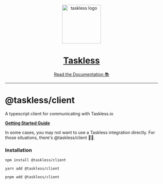 <!-- Banner -->
<p align="center">
  <a href="https://taskless.io">
    <img alt="taskless logo" height="128" src="https://raw.githubusercontent.com/taskless/taskless/main/.github/resources/taskless.png">
    <h1 align="center">Taskless</h1>
  </a>
</p>

<!-- Docs -->
<p align="center">
  <a aria-label="taskless documentation" href="https://taskless.io/docs">Read the Documentation 📚</a>
</p>

---

# @taskless/client

A typescript client for communicating with Taskless.io

**[Getting Started Guide](https://taskless.io/docs/get-started/other)**

In some cases, you may not want to use a Taskless integration directly. For those situations, there's @taskless/client 💪🏻.

### Installation

```
npm install @taskless/client
```

```
yarn add @taskless/client
```

```
pnpm add @taskless/client
```
